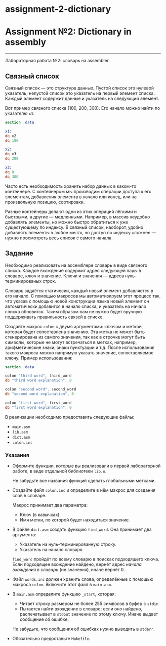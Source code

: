 # assignment-2-dictionary

# Assignment №2:  Dictionary in assembly
---
Лабораторная работа №2: словарь на assembler


## Связный список

Связный список &mdash; это структура данных. Пустой список это нулевой указатель; непустой список это указатель на первый элемент списка.
Каждый элемент содержит данные и указатель на следующий элемент.


Вот пример связного списка (100, 200, 300). 
Его начало можно найти по указателю `x1`:

```nasm
section .data

x1: 
dq x2
dq 100

x2: 
dq x3
dq 200

x3: 
dq 0
dq 300
```
 
Часто есть необходимость хранить набор данных в каком-то контейнере. С контейнером мы производим операции доступа к его элементам, добавления элемента в начало или конец, или на произвольную позицию, сортировки.

Разные контейнеры делают одни из этих операций лёгкими и быстрыми, а другие &mdash; медленными.
Например, в массив неудобно добавлять элементы, но можно быстро обратиться к уже сущестующему по индексу.
В связный список, наоборот, удобно добавлять элементы в любое место, но доступ по индексу сложнее &mdash; нужно просмотреть весь список с самого начала.

## Задание

Необходимо реализовать на ассемблере словарь в виде связного списка.
Каждое вхождение содержит адрес следующей пары в словаре, ключ и значение. 
Ключи и значения &mdash; адреса нуль-терминированых строк.

Словарь задаётся статически, каждый новый элемент добавляется в его начало. 
С помощью макросов мы автоматизируем этот процесс так, что указав с помощью новой конструкции языка новый элемент он автоматически добавится в начало списка, и указатель на начало списка обновится. Таким образом нам не нужно будет вручную поддерживать правильность связей в списке. 

Создайте макрос `colon` с двумя аргументами: ключом и меткой, которая будет сопоставлена значению.
Эта метка не может быть сгенерирована из самого значения, так как в строчке могут быть символы, которые не могут встречаться в метках, например, арифметические знаки, знаки пунктуации и т.д. После использования такого макроса можно напрямую указать значение, сопоставляемое ключу. Пример использования:

```nasm
section .data

colon "third word", third_word
db "third word explanation", 0

colon "second word", second_word
db "second word explanation", 0 

colon "first word", first_word
db "first word explanation", 0 
```


В реализации необходимо предоставить следующие файлы:

- `main.asm`
- `lib.asm`
- `dict.asm`    
- `colon.inc`

### Указания

- Оформите функции, которые вы реализовали в первой лабораторной работе, в виде отдельной библиотеки `lib.o`.

  Не забудьте все названия функций сделать глобальными метками.

- Создайте файл `colon.inc` и определите в нём макрос для создания слов в словаре. 

  Макрос принимает два параметра:
    - Ключ (в кавычках)
    - Имя метки, по которой будет находиться значение.

- В файле `dict.asm` создать функцию `find_word`. Она принимает два аргумента:
  - Указатель на нуль-терминированную строку.
  - Указатель на начало словаря.

  `find_word` пройдёт по всему словарю в поисках подходящего ключа. Если подходящее вхождение найдено, вернёт адрес *начала вхождения в   словарь* (не значения), иначе вернёт 0. 

- Файл `words.inc` должен хранить слова, определённые с помощью макроса  `colon`. Включите этот файл в `main.asm`.
- В `main.asm` определите функцию `_start`, которая:
  
  - Читает строку размером не более 255 символов в буфер с `stdin`.
  - Пытается найти вхождение в словаре; если оно найдено, распечатывает в `stdout` значение по этому ключу. Иначе выдает сообщение об ошибке.

  Не забудьте, что сообщения об ошибках нужно выводить в `stderr`.

- Обязательно предоставьте `Makefile`.